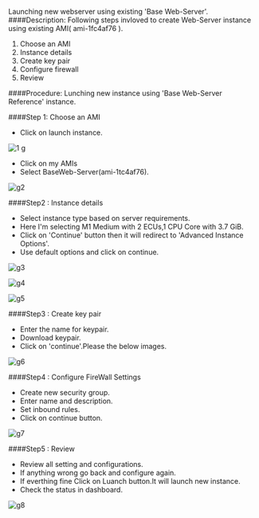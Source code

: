 Launching new webserver using existing 'Base Web-Server'.
####Description:
Following steps invloved to create Web-Server instance using existing AMI( ami-1fc4af76 ).

1. Choose an AMI<br />
2. Instance details<br />
3. Create key pair<br />
4. Configure firewall<br />
5. Review<br />

####Procedure:
Lunching new instance using 'Base Web-Server Reference' instance.

####Step 1: Choose an AMI

* Click on launch instance.

![1 g](https://cloud.githubusercontent.com/assets/17013436/22287690/c4b16bfc-e319-11e6-936f-08d16450d1f7.PNG)

* Click on my AMIs
* Select BaseWeb-Server(ami-1tc4af76).

![g2](https://cloud.githubusercontent.com/assets/25039079/22279032/0575afc6-e2ee-11e6-869b-4e47342be9e9.png)

####Step2 : Instance details

* Select instance type based on server requirements.
* Here I'm selecting M1 Medium with 2 ECUs,1 CPU Core with 3.7 GiB.
* Click on 'Continue' button then it will redirect to 'Advanced Instance Options'.
* Use default options and click on continue.

![g3](https://cloud.githubusercontent.com/assets/25039079/22279231/6136faee-e2ef-11e6-8aa5-bd7397fb3e6e.png)
 
![g4](https://cloud.githubusercontent.com/assets/25039079/22279630/d1b19df4-e2f1-11e6-8dbd-db15d0953e7f.png)
    
![g5](https://cloud.githubusercontent.com/assets/25039079/22279709/5cb87ff8-e2f2-11e6-87c1-d7ed4473e5d8.png)

####Step3 : Create key pair

* Enter the name for keypair.<br />
* Download keypair.<br />
* Click on 'continue'.Please the below images.<br />

![g6](https://cloud.githubusercontent.com/assets/25039079/22280069/87e32d3e-e2f4-11e6-94ec-51fcd5387047.png)

####Step4 : Configure FireWall Settings

* Create new security group.
* Enter name and description.
* Set inbound rules.
* Click on continue button.

![g7](https://cloud.githubusercontent.com/assets/25039079/22280149/fa32c41c-e2f4-11e6-8cc5-bf9be3cd7e2f.png)

####Step5 : Review

* Review all setting and configurations.
* If anything wrong go back and configure again.
* If everthing fine Click on Luanch button.It will launch new instance.
* Check the status in dashboard.

![g8](https://cloud.githubusercontent.com/assets/25039079/22280200/4f4d0bce-e2f5-11e6-9952-00e90b2c7a0b.png)


  

